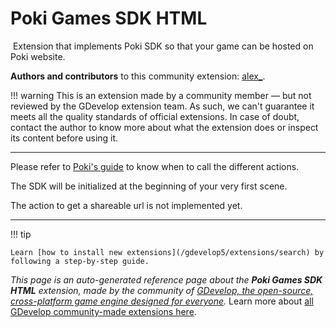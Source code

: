 # Poki Games SDK HTML

<img src="" class="extension-icon"></img>
Extension that implements Poki SDK so that your game can be hosted on Poki website.

**Authors and contributors** to this community extension: [alex_](https://gd.games/alex_).

!!! warning
    This is an extension made by a community member — but not reviewed
    by the GDevelop extension team. As such, we can't guarantee it
    meets all the quality standards of official extensions. In case of
    doubt, contact the author to know more about what the extension
    does or inspect its content before using it.


---

Please refer to [Poki's guide](https://sdk.poki.com/sdk-documentation.html) to know when to call the different actions.

The SDK will be initialized at the beginning of your very first scene.

The action to get a shareable url is not implemented yet.

---

!!! tip

    Learn [how to install new extensions](/gdevelop5/extensions/search) by following a step-by-step guide.

*This page is an auto-generated reference page about the **Poki Games SDK HTML** extension, made by the community of [GDevelop, the open-source, cross-platform game engine designed for everyone](https://gdevelop.io/).* Learn more about [all GDevelop community-made extensions here](/gdevelop5/extensions).